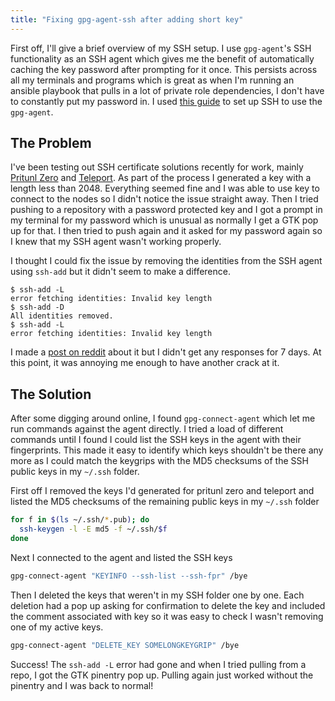 ```yaml
---
title: "Fixing gpg-agent-ssh after adding short key"
---
```


First off, I'll give a brief overview of my SSH setup. I use `gpg-agent`'s SSH functionality as an SSH agent which gives me the benefit of automatically caching the key password after prompting for it once. This persists across all my terminals and programs which is great as when I'm running an ansible playbook that pulls in a lot of private role dependencies, I don't have to constantly put my password in. I used [this guide](https://wiki.archlinux.org/index.php/GnuPG#SSH_agent) to set up SSH to use the `gpg-agent`.

## The Problem

I've been testing out SSH certificate solutions recently for work, mainly [Pritunl Zero](https://zero.pritunl.com/) and [Teleport](https://gravitational.com/teleport/). As part of the process I generated a key with a length less than 2048. Everything seemed fine and I was able to use key to connect to the nodes so I didn't notice the issue straight away. Then I tried pushing to a repository with a password protected key and I got a prompt in my terminal for my password which is unusual as normally I get a GTK pop up for that. I then tried to push again and it asked for my password again so I knew that my SSH agent wasn't working properly.

I thought I could fix the issue by removing the identities from the SSH agent using `ssh-add` but it didn't seem to make a difference.

```
$ ssh-add -L
error fetching identities: Invalid key length
$ ssh-add -D
All identities removed.
$ ssh-add -L
error fetching identities: Invalid key length
```

I made a [post on reddit](https://www.reddit.com/r/linuxquestions/comments/hsaq2w/gpgagent_sshagent_stuck_with_bad_key/) about it but I didn't get any responses for 7 days. At this point, it was annoying me enough to have another crack at it.

## The Solution

After some digging around online, I found `gpg-connect-agent` which let me run commands against the agent directly. I tried a load of different commands until I found I could list the SSH keys in the agent with their fingerprints. This made it easy to identify which keys shouldn't be there any more as I could match the keygrips with the MD5 checksums of the SSH public keys in my `~/.ssh` folder.

First off I removed the keys I'd generated for pritunl zero and teleport and listed the MD5 checksums of the remaining public keys in my `~/.ssh` folder

```sh
for f in $(ls ~/.ssh/*.pub); do
  ssh-keygen -l -E md5 -f ~/.ssh/$f
done
```

Next I connected to the agent and listed the SSH keys

```sh
gpg-connect-agent "KEYINFO --ssh-list --ssh-fpr" /bye
```

Then I deleted the keys that weren't in my SSH folder one by one. Each deletion had a pop up asking for confirmation to delete the key and included the comment associated with key so it was easy to check I wasn't removing one of my active keys.

```sh
gpg-connect-agent "DELETE_KEY SOMELONGKEYGRIP" /bye
```

Success! The `ssh-add -L` error had gone and when I tried pulling from a repo, I got the GTK pinentry pop up. Pulling again just worked without the pinentry and I was back to normal!
